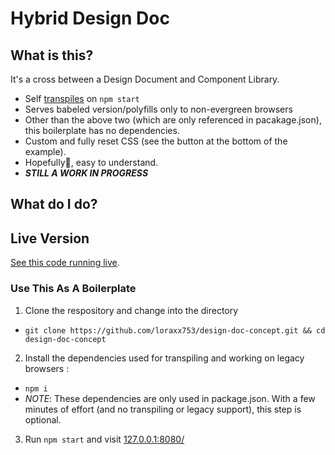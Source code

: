 # Hybrid Design Doc

## What is this?

It's a cross between a Design Document and Component Library.

* Self [transpiles](https://github.com/loraxx753/design-doc-concept/blob/master/package.json#L7) on `npm start`
* Serves babeled version/polyfills only to non-evergreen browsers
* Other than the above two (which are only referenced in pacakage.json), this boilerplate has no dependencies.
* Custom and fully reset CSS (see the button at the bottom of the example). 
* Hopefully🤞, easy to understand.
* _**STILL A WORK IN PROGRESS**_


## What do I do?

## Live Version

[See this code running live](http://hybrid-design-doc.surge.sh/).

### Use This As A Boilerplate

1. Clone the respository and change into the directory
  * `git clone https://github.com/loraxx753/design-doc-concept.git && cd design-doc-concept`
2. Install the dependencies used for transpiling and working on legacy browsers :
  * `npm i `
  * _NOTE_: These dependencies are only used in package.json. With a few minutes of effort (and no transpiling or legacy support), this step is optional.
3. Run `npm start` and visit [127.0.0.1:8080/](http://127.0.0.1:8080/)
